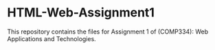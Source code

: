 # HTML-Web-Assignment1
This repository contains the files for Assignment 1 of (COMP334): Web Applications and Technologies.
